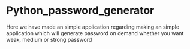 # Python_password_generator
Here we have made an simple application regarding making an simple application which will generate password on demand whether you want weak, medium or strong password 
